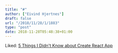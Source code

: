 ```yaml
---
title: "#"
author: ["Eivind Hjertnes"]
draft: false
url: "/2018/11/28/1/1883"
type: "post"
date: 2018-11-28T05:48:38+01:00
---
```


Liked:
[5
Things I Didn't Know about Create React App](https://www.telerik.com/blogs/5-things-i-didnt-know-about-create-react-app)
